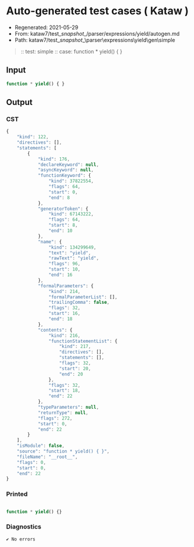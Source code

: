 # Auto-generated test cases ( Kataw )
- Regenerated: 2021-05-29
- From: kataw7/test\__snapshot__/parser/expressions/yield/autogen.md
- Path: kataw7/test\__snapshot__\parser\expressions\yield\gen\simple
> :: test: simple
> :: case: function * yield() { }
## Input

`````js
function * yield() { }
`````
## Output

### CST

```javascript
{
    "kind": 122,
    "directives": [],
    "statements": [
        {
            "kind": 176,
            "declareKeyword": null,
            "asyncKeyword": null,
            "functionKeyword": {
                "kind": 37822554,
                "flags": 64,
                "start": 0,
                "end": 8
            },
            "generatorToken": {
                "kind": 67143222,
                "flags": 64,
                "start": 8,
                "end": 10
            },
            "name": {
                "kind": 134299649,
                "text": "yield",
                "rawText": "yield",
                "flags": 96,
                "start": 10,
                "end": 16
            },
            "formalParameters": {
                "kind": 214,
                "formalParameterList": [],
                "trailingComma": false,
                "flags": 32,
                "start": 16,
                "end": 18
            },
            "contents": {
                "kind": 216,
                "functionStatementList": {
                    "kind": 217,
                    "directives": [],
                    "statements": [],
                    "flags": 32,
                    "start": 20,
                    "end": 20
                },
                "flags": 32,
                "start": 18,
                "end": 22
            },
            "typeParameters": null,
            "returnType": null,
            "flags": 272,
            "start": 0,
            "end": 22
        }
    ],
    "isModule": false,
    "source": "function * yield() { }",
    "fileName": "__root__",
    "flags": 0,
    "start": 0,
    "end": 22
}
```

### Printed

```javascript

function * yield() {}
```

### Diagnostics

```javascript
✔ No errors
```

